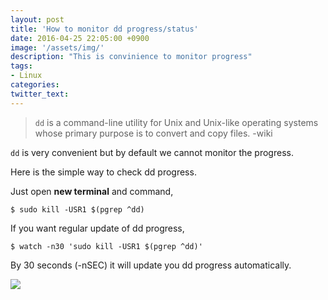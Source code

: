 ```yaml
---
layout: post
title: 'How to monitor dd progress/status'
date: 2016-04-25 22:05:00 +0900
image: '/assets/img/'
description: "This is convinience to monitor progress"
tags:
- Linux
categories:
twitter_text:
---
```


> `dd` is a command-line utility for Unix and Unix-like operating systems whose primary purpose is to convert and copy files. -wiki

`dd` is very convenient but by default we cannot monitor the progress.

Here is the simple way to check dd progress.

Just open **new terminal** and command,

```
$ sudo kill -USR1 $(pgrep ^dd)
```

If you want regular update of dd progress,

```
$ watch -n30 'sudo kill -USR1 $(pgrep ^dd)'
```
By 30 seconds (-nSEC) it will update you dd progress automatically.

<a href="https://googledrive.com/host/0Bw2KEQNBe4nMZW91OWJNZ2lmX0k/img20160306001.png" data-lightbox="13"><img src="https://googledrive.com/host/0Bw2KEQNBe4nMZW91OWJNZ2lmX0k/img20160306-001.png"></a>
